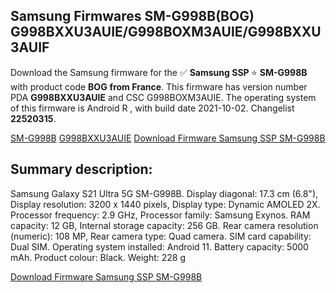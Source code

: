 <h2>Samsung Firmwares SM-G998B(BOG) G998BXXU3AUIE/G998BOXM3AUIE/G998BXXU3AUIF</h2>
Download the Samsung firmware for the ✅ <strong>Samsung SSP </strong> ⭐ <strong>SM-G998B</strong> with product code <strong>BOG</strong> <strong> from France</strong>. This firmware has version number PDA <strong>G998BXXU3AUIE</strong> and CSC G998BOXM3AUIE. The operating system of this firmware is Android R , with build date 2021-10-02. Changelist <strong>22520315</strong>.


[SM-G998B](https://samfirm.shop/samsung/model/SM-G998B)
[G998BXXU3AUIE](https://samfirm.shop/samsung/pda/G998BXXU3AUIE)
[Download Firmware Samsung SSP SM-G998B](https://samfirm.shop/samsung/firmware/462475)
<h2>Summary description:</h2>
<p>Samsung Galaxy S21 Ultra 5G SM-G998B. Display diagonal: 17.3 cm (6.8"), Display resolution: 3200 x 1440 pixels, Display type: Dynamic AMOLED 2X. Processor frequency: 2.9 GHz, Processor family: Samsung Exynos. RAM capacity: 12 GB, Internal storage capacity: 256 GB. Rear camera resolution (numeric): 108 MP, Rear camera type: Quad camera. SIM card capability: Dual SIM. Operating system installed: Android 11. Battery capacity: 5000 mAh. Product colour: Black. Weight: 228 g</p>


[Download Firmware Samsung SSP SM-G998B](https://samfirm.shop/samsung/firmware/462475)
